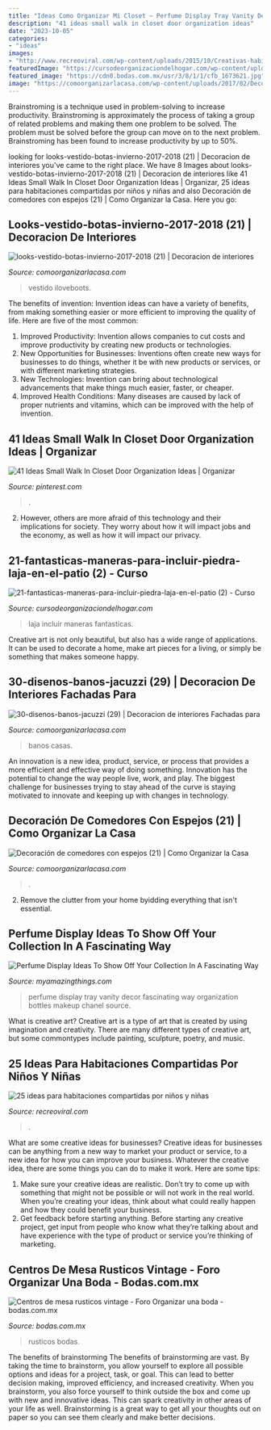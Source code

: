 ```yaml
---
title: "Ideas Como Organizar Mi Closet ~ Perfume Display Tray Vanity Decor Fascinating Way Organization Bottles Makeup Chanel Source"
description: "41 ideas small walk in closet door organization ideas"
date: "2023-10-05"
categories:
- "ideas"
images:
- "http://www.recreoviral.com/wp-content/uploads/2015/10/Creativas-habitaciones-compartidas-por-niños-y-niñas-4.jpg"
featuredImage: "https://cursodeorganizaciondelhogar.com/wp-content/uploads/2017/03/21-fantasticas-maneras-para-incluir-piedra-laja-en-el-patio-2.jpg"
featured_image: "https://cdn0.bodas.com.mx/usr/3/8/1/1/cfb_1673621.jpg"
image: "https://comoorganizarlacasa.com/wp-content/uploads/2017/02/Decoración-de-comedores-con-espejos-21.jpg"
---
```



Brainstroming is a technique used in problem-solving to increase productivity. Brainstroming is approximately the process of taking a group of related problems and making them one problem to be solved. The problem must be solved before the group can move on to the next problem. Brainstroming has been found to increase productivity by up to 50%.

	

		
looking for looks-vestido-botas-invierno-2017-2018 (21) | Decoracion de interiores you've came to the right place. We have 8 Images about looks-vestido-botas-invierno-2017-2018 (21) | Decoracion de interiores like 41 Ideas Small Walk In Closet Door Organization Ideas | Organizar, 25 ideas para habitaciones compartidas por niños y niñas and also Decoración de comedores con espejos (21) | Como Organizar la Casa. Here you go:
		
    
## Looks-vestido-botas-invierno-2017-2018 (21) | Decoracion De Interiores

<img loading=lazy src="http://comoorganizarlacasa.com/wp-content/uploads/2017/10/looks-vestido-botas-invierno-2017-2018-21.jpg" onerror="this.onerror=null;this.src='https://tse3.mm.bing.net/th?id=OIP.D0R8aHeMQdYOgaEY_9BHhwHaLH&amp;pid=15.1';" alt="looks-vestido-botas-invierno-2017-2018 (21) | Decoracion de interiores">

_Source: comoorganizarlacasa.com_

>vestido iloveboots. 

	

The benefits of invention:
Invention ideas can have a variety of benefits, from making something easier or more efficient to improving the quality of life. Here are five of the most common: 
1. Improved Productivity: Invention allows companies to cut costs and improve productivity by creating new products or technologies.
2. New Opportunities for Businesses: Inventions often create new ways for businesses to do things, whether it be with new products or services, or with different marketing strategies.
3. New Technologies: Invention can bring about technological advancements that make things much easier, faster, or cheaper.
4. Improved Health Conditions: Many diseases are caused by lack of proper nutrients and vitamins, which can be improved with the help of invention. 
    
## 41 Ideas Small Walk In Closet Door Organization Ideas | Organizar

<img loading=lazy src="https://i.pinimg.com/736x/2c/da/e7/2cdae7ee463727d7a70eb413a2db18dc.jpg" onerror="this.onerror=null;this.src='https://tse1.mm.bing.net/th?id=OIP.x_F7XUTZNKNVmTVyckz68AAAAA&amp;pid=15.1';" alt="41 Ideas Small Walk In Closet Door Organization Ideas | Organizar">

_Source: pinterest.com_

>. 

	

2. However, others are more afraid of this technology and their implications for society. They worry about how it will impact jobs and the economy, as well as how it will impact our privacy. 

    
## 21-fantasticas-maneras-para-incluir-piedra-laja-en-el-patio (2) - Curso

<img loading=lazy src="https://cursodeorganizaciondelhogar.com/wp-content/uploads/2017/03/21-fantasticas-maneras-para-incluir-piedra-laja-en-el-patio-2.jpg" onerror="this.onerror=null;this.src='https://tse2.mm.bing.net/th?id=OIP.xEaf3gAD2RqJCEHgjHayrQHaKA&amp;pid=15.1';" alt="21-fantasticas-maneras-para-incluir-piedra-laja-en-el-patio (2) - Curso">

_Source: cursodeorganizaciondelhogar.com_

>laja incluir maneras fantasticas. 

	

Creative art is not only beautiful, but also has a wide range of applications. It can be used to decorate a home, make art pieces for a living, or simply be something that makes someone happy.

    
## 30-disenos-banos-jacuzzi (29) | Decoracion De Interiores Fachadas Para

<img loading=lazy src="http://comoorganizarlacasa.com/wp-content/uploads/2017/03/30-disenos-banos-jacuzzi-29.jpg" onerror="this.onerror=null;this.src='https://tse2.mm.bing.net/th?id=OIP.VyzCn9EK8YeSwZyuHSRRYgHaJ5&amp;pid=15.1';" alt="30-disenos-banos-jacuzzi (29) | Decoracion de interiores Fachadas para">

_Source: comoorganizarlacasa.com_

>banos casas. 

	

An innovation is a new idea, product, service, or process that provides a more efficient and effective way of doing something. Innovation has the potential to change the way people live, work, and play. The biggest challenge for businesses trying to stay ahead of the curve is staying motivated to innovate and keeping up with changes in technology.

    
## Decoración De Comedores Con Espejos (21) | Como Organizar La Casa

<img loading=lazy src="https://comoorganizarlacasa.com/wp-content/uploads/2017/02/Decoración-de-comedores-con-espejos-21.jpg" onerror="this.onerror=null;this.src='https://tse4.mm.bing.net/th?id=OIP.zjwRrC_ppubpJeo1SPDCgAHaJ4&amp;pid=15.1';" alt="Decoración de comedores con espejos (21) | Como Organizar la Casa">

_Source: comoorganizarlacasa.com_

>. 

	

2. Remove the clutter from your home byidding everything that isn't essential.

    
## Perfume Display Ideas To Show Off Your Collection In A Fascinating Way

<img loading=lazy src="http://myamazingthings.com/wp-content/uploads/2017/12/perfume-display-ideas-2-.jpg" onerror="this.onerror=null;this.src='https://tse1.mm.bing.net/th?id=OIP.76UoReTR5eZpDjJjwrSJXwHaLH&amp;pid=15.1';" alt="Perfume Display Ideas To Show Off Your Collection In A Fascinating Way">

_Source: myamazingthings.com_

>perfume display tray vanity decor fascinating way organization bottles makeup chanel source. 

	

What is creative art?
Creative art is a type of art that is created by using imagination and creativity. There are many different types of creative art, but some commontypes include painting, sculpture, poetry, and music.

    
## 25 Ideas Para Habitaciones Compartidas Por Niños Y Niñas

<img loading=lazy src="http://www.recreoviral.com/wp-content/uploads/2015/10/Creativas-habitaciones-compartidas-por-niños-y-niñas-4.jpg" onerror="this.onerror=null;this.src='https://tse2.mm.bing.net/th?id=OIP.R0UxAKtckb5nkf4kS92wUQHaHJ&amp;pid=15.1';" alt="25 ideas para habitaciones compartidas por niños y niñas">

_Source: recreoviral.com_

>. 

	

What are some creative ideas for businesses?
Creative ideas for businesses can be anything from a new way to market your product or service, to a new idea for how you can improve your business. Whatever the creative idea, there are some things you can do to make it work. Here are some tips: 
1. Make sure your creative ideas are realistic. Don’t try to come up with something that might not be possible or will not work in the real world. When you’re creating your ideas, think about what could really happen and how they could benefit your business. 
2. Get feedback before starting anything. Before starting any creative project, get input from people who know what they’re talking about and have experience with the type of product or service you’re thinking of marketing.

    
## Centros De Mesa Rusticos Vintage - Foro Organizar Una Boda - Bodas.com.mx

<img loading=lazy src="https://cdn0.bodas.com.mx/usr/3/8/1/1/cfb_1673621.jpg" onerror="this.onerror=null;this.src='https://tse3.mm.bing.net/th?id=OIP.94m2WR_iCoLYf963CNGEowAAAA&amp;pid=15.1';" alt="Centros de mesa rusticos vintage - Foro Organizar una boda - bodas.com.mx">

_Source: bodas.com.mx_

>rusticos bodas. 

	

The benefits of brainstorming
The benefits of brainstorming are vast. By taking the time to brainstorm, you allow yourself to explore all possible options and ideas for a project, task, or goal. This can lead to better decision making, improved efficiency, and increased creativity.
When you brainstorm, you also force yourself to think outside the box and come up with new and innovative ideas. This can spark creativity in other areas of your life as well. Brainstorming is a great way to get all your thoughts out on paper so you can see them clearly and make better decisions.

